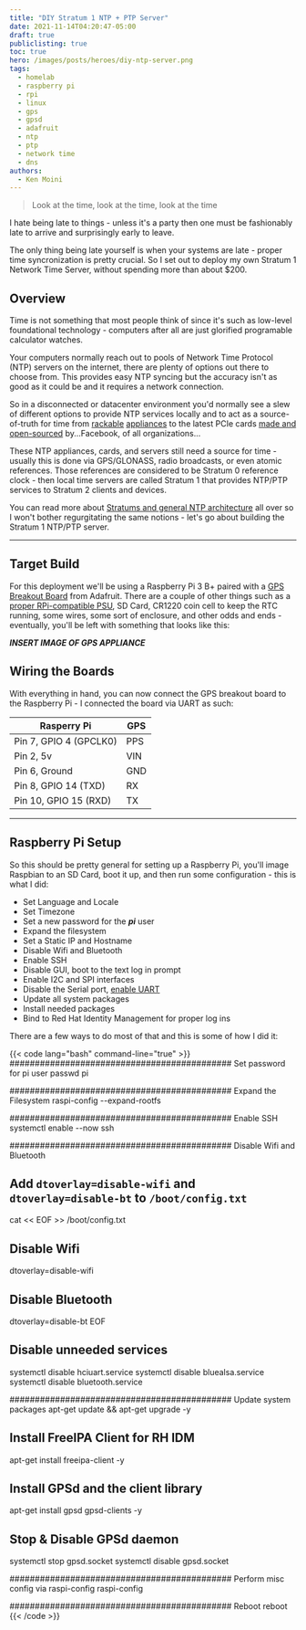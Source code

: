 ```yaml
---
title: "DIY Stratum 1 NTP + PTP Server"
date: 2021-11-14T04:20:47-05:00
draft: true
publiclisting: true
toc: true
hero: /images/posts/heroes/diy-ntp-server.png
tags:
  - homelab
  - raspberry pi
  - rpi
  - linux
  - gps
  - gpsd
  - adafruit
  - ntp
  - ptp
  - network time
  - dns
authors:
  - Ken Moini
---
```


> Look at the time, look at the time, look at the time

I hate being late to things - unless it's a party then one must be fashionably late to arrive and surprisingly early to leave.

The only thing being late yourself is when your systems are late - proper time syncronization is pretty crucial.  So I set out to deploy my own Stratum 1 Network Time Server, without spending more than about $200.

## Overview

Time is not something that most people think of since it's such as low-level foundational technology - computers after all are just glorified programable calculator watches.

Your computers normally reach out to pools of Network Time Protocol (NTP) servers on the internet, there are plenty of options out there to choose from.  This provides easy NTP syncing but the accuracy isn't as good as it could be and it requires a network connection.

So in a disconnected or datacenter environment you'd normally see a slew of different options to provide NTP services locally and to act as a source-of-truth for time from [rackable](https://www.microsemi.com/product-directory/enterprise-network-time-servers/4117-syncserver-s600) [appliances](https://www.ntp-time-server.com/ntp-time-server-appliance/network-time-server-appliance-with-dual-time-source.html) to the latest PCIe cards [made and open-sourced](http://www.opentimeserver.com/) by...Facebook, of all organizations...

These NTP appliances, cards, and servers still need a source for time - usually this is done via GPS/GLONASS, radio broadcasts, or even atomic references.  Those references are considered to be Stratum 0 reference clock - then local time servers are called Stratum 1 that provides NTP/PTP services to Stratum 2 clients and devices.

You can read more about [Stratums and general NTP architecture](https://en.wikipedia.org/wiki/Network_Time_Protocol#Clock_strata) all over so I won't bother regurgitating the same notions - let's go about building the Stratum 1 NTP/PTP server.

---

## Target Build

For this deployment we'll be using a Raspberry Pi 3 B+ paired with a [GPS Breakout Board](https://www.adafruit.com/product/746) from Adafruit.  There are a couple of other things such as a [proper RPi-compatible PSU](https://www.amazon.com/gp/product/B00L88M8TE/), SD Card, CR1220 coin cell to keep the RTC running, some wires, some sort of enclosure, and other odds and ends - eventually, you'll be left with something that looks like this:

***INSERT IMAGE OF GPS APPLIANCE***

## Wiring the Boards

With everything in hand, you can now connect the GPS breakout board to the Raspberry Pi - I connected the board via UART as such:

| Rasperry Pi            | GPS |
|------------------------|-----|
| Pin 7, GPIO 4 (GPCLK0) | PPS |
| Pin 2, 5v              | VIN |
| Pin 6, Ground          | GND |
| Pin 8, GPIO 14 (TXD)   | RX  |
| Pin 10, GPIO 15 (RXD)  | TX  |

---

## Raspberry Pi Setup

So this should be pretty general for setting up a Raspberry Pi, you'll image Raspbian to an SD Card, boot it up, and then run some configuration - this is what I did:

- Set Language and Locale
- Set Timezone
- Set a new password for the ***pi*** user
- Expand the filesystem
- Set a Static IP and Hostname
- Disable Wifi and Bluetooth
- Enable SSH
- Disable GUI, boot to the text log in prompt
- Enable I2C and SPI interfaces
- Disable the Serial port, [enable UART](https://learn.adafruit.com/adafruit-nfc-rfid-on-raspberry-pi/freeing-uart-on-the-pi)
- Update all system packages
- Install needed packages
- Bind to Red Hat Identity Management for proper log ins

There are a few ways to do most of that and this is some of how I did it:

{{< code lang="bash" command-line="true" >}}
############################################ Set password for pi user
passwd pi

############################################ Expand the Filesystem
raspi-config --expand-rootfs

############################################ Enable SSH
systemctl enable --now ssh

############################################ Disable Wifi and Bluetooth

## Add `dtoverlay=disable-wifi` and `dtoverlay=disable-bt` to `/boot/config.txt`
cat << EOF >> /boot/config.txt 
## Disable Wifi
dtoverlay=disable-wifi

## Disable Bluetooth
dtoverlay=disable-bt
EOF

## Disable unneeded services
systemctl disable hciuart.service
systemctl disable bluealsa.service
systemctl disable bluetooth.service

############################################ Update system packages
apt-get update && apt-get upgrade -y

## Install FreeIPA Client for RH IDM
apt-get install freeipa-client -y

## Install GPSd and the client library
apt-get install gpsd gpsd-clients -y

## Stop & Disable GPSd daemon
systemctl stop gpsd.socket
systemctl disable gpsd.socket

############################################ Perform misc config via raspi-config
raspi-config

############################################ Reboot
reboot
{{< /code >}}
